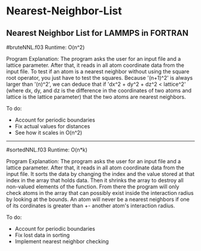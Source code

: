 # Nearest-Neighbor-List
Nearest Neighbor List for LAMMPS in FORTRAN
---



#bruteNNL.f03
Runtime: O(n^2)

Program Explanation:
  The program asks the user for an input file and a lattice parameter. After that, it reads in all atom coordinate data from the input file. To test if an atom is a nearest neighbor without using the square root operator, you just have to test the squares. Because '(n+1)^2' is always larger than '(n)^2', we can deduce that if 'dx^2 + dy^2 + dz^2 < lattice^2' (where dx, dy, and dz is the difference in the coordinates of two atoms and lattice is the lattice parameter) that the two atoms are nearest neighbors. 
  
To do:
  - Account for periodic boundaries
  - Fix actual values for distances
  - See how it scales in O(n^2)
  
---


#sortedNNL.f03
Runtime: O(n*k)

Program Explanation:
  The program asks the user for an input file and a lattice parameter. After that, it reads in all atom coordinate data from the input file. It sorts the data by changing the index and the value stored at that index in the array that holds data. Then it shrinks the array to destroy all non-valued elements of the function. From there the program will only check atoms in the array that can possibly exist inside the interaction radius by looking at the bounds. An atom will never be a nearest neighbors if one of its cordinates is greater than +- another atom's interaction radius.
  
To do:
  - Account for periodic boundaries
  - Fix lost data in sorting
  - Implement nearest neighbor checking

